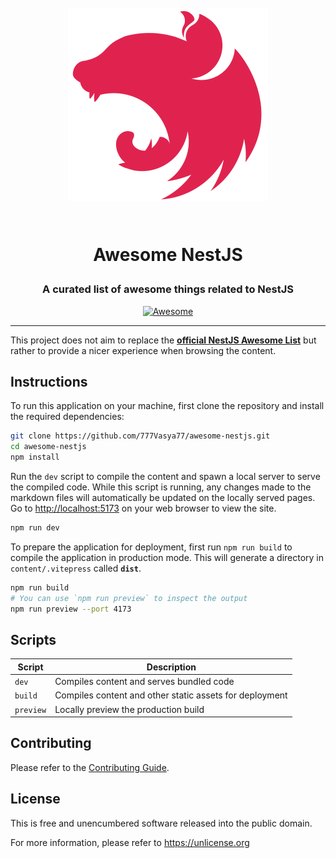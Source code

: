 <!-- markdownlint-disable MD033 MD041 MD002 -->
<h1 align="center">

<br>

<img src=".github/hero.svg" alt="Awesome NestJS" width="320">

<br>
<br>

Awesome NestJS

</h1>

<h3 align="center">A curated list of awesome things related to NestJS</h3>

<p align="center">
   <a href="https://awesome.re">
    <img src="https://awesome.re/badge.svg" alt="Awesome">
  </a>
</p>

<hr />
<!-- markdownlint-enable MD033 -->

This project does not aim to replace the **[official NestJS Awesome List][nestjs/awesome-nestjs]** but rather to provide a nicer experience when browsing the content.

[nestjs/awesome-nestjs]: https://github.com/nestjs/awesome-nestjs

## Instructions

To run this application on your machine, first clone the repository and install the required dependencies:

```bash
git clone https://github.com/777Vasya77/awesome-nestjs.git
cd awesome-nestjs
npm install
```

Run the `dev` script to compile the content and spawn a local server to serve the compiled code. While this script is running, any changes made to the markdown files will automatically be updated on the locally served pages. Go to <http://localhost:5173> on your web browser to view the site.

```bash
npm run dev
```

To prepare the application for deployment, first run `npm run build` to compile the application in production mode. This will generate a directory in `content/.vitepress` called **`dist`**.

```bash
npm run build
# You can use `npm run preview` to inspect the output
npm run preview --port 4173
```

## Scripts

| Script    | Description                                             |
|-----------|---------------------------------------------------------|
| `dev`     | Compiles content and serves bundled code                |
| `build`   | Compiles content and other static assets for deployment |
| `preview` | Locally preview the production build                    |

## Contributing

Please refer to the [Contributing Guide](.github/CONTRIBUTING.md).

## License

This is free and unencumbered software released into the public domain.

For more information, please refer to <https://unlicense.org>
